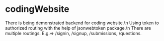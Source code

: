 # codingWebsite
There is being demonstrated backend for coding website.\n
Using token to authorized routing with the help of jsonwebtoken package.\n
There are multiple routings. E.g.=> /signin, /signup, /submissions, /questions.  
